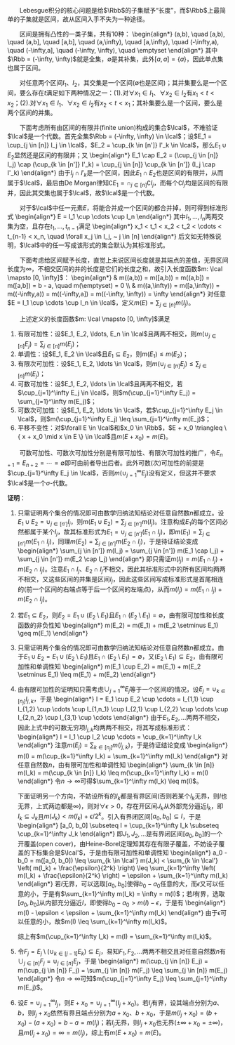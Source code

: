 　　Lebesgue积分的核心问题是给$\Rbb$的子集赋予“长度”，而$\Rbb$上最简单的子集就是<span class="violet">区间</span>，故从区间入手不失为一种途径。

　　区间是拥有<span class="violet">凸性</span>的一类子集，共有10种：
\begin{align\*}
    (a,b), \quad [a,b), \quad (a,b], \quad [a,b], \quad (a,\infty), \quad [a,\infty), \quad (-\infty,a), \quad (-\infty,a], \quad (-\infty, \infty), \quad \emptyset
\end{align\*}
其中$\Rbb = (-\infty, \infty)$就是全集，$\emptyset$是其补集，此外$[a,a] = \{ a \}$，因此单点集也属于区间。

　　对任意两个区间$I_1$、$I_2$，其交集是一个区间($\emptyset$也是区间)；其并集要么是一个区间，要么存在$t$满足如下两种情况之一：(1).对$\forall x_1 \in I_1$、$\forall x_2 \in I_2$有$x_1 < t < x_2$；(2).对$\forall x_1 \in I_1$、$\forall x_2 \in I_2$有$x_2 < t < x_1$；其补集要么是一个区间，要么是两个区间的并集。

　　下面考虑所有由<span class="violet">区间的有限并</span>(finite union)构成的集合$\Ical$，不难验证$\Ical$是一个<span class="violet">代数</span>。首先全集$\Rbb = (-\infty, \infty) \in \Ical$；设$E_1 = \cup_{j \in [n]} I_j \in \Ical$，$E_2 = \cup_{k \in [n']} I'_k \in \Ical$，那么$E_1 \cup E_2$显然还是区间的有限并；又
\begin{align\*}
    E\_1 \cap E\_2 = (\cup\_{j \in [n]} I\_j) \cap (\cup\_{k \in [n']} I'\_k) = \cup\_{j \in [n]} \cup\_{k \in [n']} (I\_j \cap I'\_k)
\end{align\*}
由于$I_j \cap I'_k$是一个区间，因此$E_1 \cap E_2$也是区间的有限并，从而属于$\Ical$，最后由De Morgan律知$\complement E_1 = \cap_{j \in [n]} \complement I_j$，而每个$\complement I_j$均是区间的有限并，因此其交集也属于$\Ical$，故$\Ical$是一个代数。

　　对于$\Ical$中任一元素$E$，将能合并成一个区间的都合并掉，则可得到标准形式
\begin{align\*}
    E = I\_1 \cup \cdots \cup I\_n
\end{align\*}
其中$I_1, \ldots, I_n$两两交集为空，且存在$t_1, \ldots, t_{n-1}$满足
\begin{align\*}
    x\_1 < t\_1 < x\_2 < t\_2 < \cdots < t\_{n-1} < x\_n, \quad \forall x\_j \in I\_j, ~ j \in [n]
\end{align\*}
后文如无特殊说明，$\Ical$中的任一写成该形式的集合默认为其标准形式。

　　下面考虑给区间赋予长度，直觉上来说<span class="violet">区间长度就是其端点的差值，无界区间长度为$\infty$，不相交区间的并的长度是它们的长度之和</span>，故引入长度函数$m: \Ical \mapsto [0, \infty]$：
\begin{align\*}
     & m((a,b)) = m([a,b)) = m((a,b]) = m([a,b]) = b - a, \quad m(\emptyset) = 0                       \\\\
     & m((a,\infty)) = m([a,\infty)) = m((-\infty,a)) = m((-\infty,a]) = m((-\infty, \infty)) = \infty
\end{align\*}
对任意$E = I_1 \cup \cdots \cup I_n \in \Ical$，<span class="red">定义</span>$m(E) = \sum_{j \in [n]} m(I_j)$。

　　上述定义的长度函数$m: \Ical \mapsto [0, \infty]$满足
1. <span class="violet">有限可加性</span>：设$E_1, E_2, \ldots, E_n \in \Ical$且两两不相交，则$m(\cup_{j \in [n]} E_j) = \sum_{j \in [n]} m(E_j)$；
2. <span class="violet">单调性</span>：设$E_1, E_2 \in \Ical$且$E_1 \subseteq E_2$，则$m(E_1) \leq m(E_2)$；
3. <span class="violet">有限次可加性</span>：设$E_1, E_2, \ldots \in \Ical$，则$m(\cup_{j \in [n]} E_j) \leq \sum_{j \in [n]} m(E_j)$；
4. <span class="violet">可数可加性</span>：设$E_1, E_2, \ldots \in \Ical$且两两不相交，若$\cup_{j=1}^\infty E_j \in \Ical$，则$m(\cup_{j=1}^\infty E_j) = \sum_{j=1}^\infty m(E_j)$；
5. <span class="violet">可数次可加性</span>：设$E_1, E_2, \ldots \in \Ical$，若$\cup_{j=1}^\infty E_j \in \Ical$，则$m(\cup_{j=1}^\infty E_j) \leq \sum_{j=1}^\infty m(E_j)$；
6. <span class="violet">平移不变性</span>：对$\forall E \in \Ical$和$x_0 \in \Rbb$，$E + x_0 \triangleq \{ x + x_0 \mid x \in E \} \in \Ical$且$m(E + x_0) = m(E)$。

　　可数可加性、可数次可加性分别是有限可加性、有限次可加性的推广，令$E_{n+1} = E_{n+2} = \cdots = \emptyset$即可由前者导出后者。此外可数(次)可加性的前提是$\cup_{j=1}^\infty E_j \in \Ical$，否则$m(\cup_{j=1}^\infty E_j)$没有定义，但这并不要求$\Ical$是一个$\sigma$-代数。

**证明**：
1. 只需证明两个集合的情况即可由数学归纳法知结论对任意自然数$n$都成立。设$E_1 \cup E_2 = \cup_{j \in [n']} I_j$，则$m(E_1 \cup E_2) = \sum_{j \in [n']} m(I_j)$。注意构成$E_1$的每个区间必然都属于某个$I_j$，故其标准形式为$E_1 = \cup_{j \in [n']} (E_1 \cap I_j)$，即$m(E_1) = \sum_{j \in [n']} m(E_1 \cap I_j)$，同理$m(E_2) = \sum_{j \in [n']} m(E_2 \cap I_j)$，于是待证结论变成
\begin{align\*}
    \sum\_{j \in [n']} m(I\_j) = \sum\_{j \in [n']} m(E\_1 \cap I\_j) + \sum\_{j \in [n']} m(E\_2 \cap I\_j)
\end{align\*}
即只需证$m(I_j) = m(E_1 \cap I_j) + m(E_2 \cap I_j)$。注意$E_1 \cap I_j$、$E_2 \cap I_j$不相交，因此其标准形式中的所有区间均两两不相交，又这些区间的并集是区间$I_j$，因此这些区间写成标准形式是首尾相连的(前一个区间的右端点等于后一个区间的左端点)，从而$m(I_j) = m(E_1 \cap I_j) + m(E_2 \cap I_j)$。

2. 若$E_1 \subseteq E_2$，则$E_2 = E_1 \cup (E_2 \setminus E_1)$且$E_1 \cap (E_2 \setminus E_1) = \emptyset$，由有限可加性和长度函数的非负性知
\begin{align\*}
    m(E\_2) = m(E\_1) + m(E\_2 \setminus E\_1) \geq m(E\_1)
\end{align\*}

3. 只需证明两个集合的情况即可由数学归纳法知结论对任意自然数$n$都成立。由于$E_1 \cup E_2 = E_1 \cup (E_2 \setminus E_1)$且$E_1 \cap (E_2 \setminus E_1) = \emptyset$，又$(E_2 \setminus E_1) \subseteq E_2$，由有限可加性和单调性知
\begin{align\*}
    m(E\_1 \cup E\_2) = m(E\_1) + m(E\_2 \setminus E\_1) \leq m(E\_1) + m(E\_2)
\end{align\*}
4. 由有限可加性的证明知只需考虑$\cup_{j=1}^\infty E_j$等于一个区间$I$的情况，设$E_j = \cup_{k \in [n_j]} I_{j,k}$，于是
\begin{align\*}
    I = E\_1 \cup E\_2 \cup \cdots = I\_{1,1} \cup I\_{1,2} \cup \cdots \cup I\_{1,n\_1} \cup I\_{2,1} \cup I\_{2,2} \cup \cdots \cup I\_{2,n\_2} \cup I\_{3,1} \cup \cdots
\end{align\*}
由于$E_1, E_2, \ldots$两两不相交，因此上式中的可数无穷项$I_{j,k}$均两两不相交，将其写成标准形式：
\begin{align\*}
    I = I\_1 \cup I\_2 \cup \cdots = \cup\_{k=1}^\infty I\_k
\end{align\*}
注意$m(E_j) = \sum_{k \in [n_j]} m(I_{j,k})$，于是待证结论变成
\begin{align\*}
    m(I) = m(\cup\_{k=1}^\infty I\_k) = \sum\_{k=1}^\infty m(I\_k)
\end{align\*}
对任意自然数$n$，由有限可加性和单调性知
\begin{align\*}
    \sum\_{k \in [n]} m(I\_k) = m(\cup\_{k \in [n]} I\_k) \leq m(\cup\_{k=1}^\infty I\_k) = m(I)
\end{align\*}
令$n \rightarrow \infty$可得$\sum_{k=1}^\infty m(I_k) \leq m(I)$。

    下面证明另一个方向，不妨设所有的$I_k$都是有界区间(否则若某个$I_k$无界，则$I$也无界，上式两边都是$\infty$)，则对$\forall \epsilon > 0$，存在开区间$J_k$从外部充分逼近$I_k$，即$I_k \subseteq J_k$且$m(J_k) < m(I_k) + \epsilon / 2^k$。引入有界闭区间$[a_0, b_0] \subseteq I$，于是
    \begin{align\*}
        [a\_0, b\_0] \subseteq I = \cup\_{k=1}^\infty I\_k \subseteq \cup\_{k=1}^\infty J\_k
    \end{align\*}
    即$J_1, J_2, \ldots$是有界闭区间$[a_0, b_0]$的一个<span class="violet">开覆盖</span>(open cover)，由Heine-Borel定理知其<span class="violet">存在有限子覆盖</span>，不妨设子覆盖的下标集合是$\Ical'$，于是由有限可加性和单调性知
    \begin{align\*}
        a\_0 - b\_0 = m([a\_0, b\_0]) \leq \sum\_{k \in \Ical'} m(J\_k) < \sum\_{k \in \Ical'} \left( m(I\_k) + \frac{\epsilon}{2^k} \right) \leq \sum\_{k=1}^\infty \left( m(I\_k) + \frac{\epsilon}{2^k} \right) = \epsilon + \sum\_{k=1}^\infty m(I\_k)
    \end{align\*}
    若$I$无界，可以选取$[a_0, b_0]$使得$b_0 - a_0$任意的大，而$\epsilon$又可以任意的小，于是有$\sum_{k=1}^\infty m(I_k) = \infty = m(I)$；若$I$有界，选取$[a_0, b_0]$从内部充分逼近$I$，即使得$b_0 - a_0 > m(I) - \epsilon$，于是有
    \begin{align\*}
        m(I) - \epsilon < \epsilon + \sum\_{k=1}^\infty m(I\_k)
    \end{align\*}
    由于$\epsilon$可以任意的小，故$m(I) \leq \sum_{k=1}^\infty m(I_k)$。

    综上有$m(\cup_{k=1}^\infty I_k) = m(I) = \sum_{k=1}^\infty m(I_k)$。

5. 令$F_j = E_j \setminus (\cup_{k \in [j-1]} E_k) \subseteq E_j$，易知$F_1, F_2, \ldots$两两不相交且对任意自然数$n$有$\cup_{j \in [n]} F_j = \cup_{j \in [n]} E_j$，于是
\begin{align\*}
    m(\cup\_{j \in [n]} E\_j) = m(\cup\_{j \in [n]} F\_j) = \sum\_{j \in [n]} m(F\_j) \leq \sum\_{j \in [n]} m(E\_j)
\end{align\*}
令$n \rightarrow \infty$可知$m(\cup_{j=1}^\infty E_j) \leq \sum_{j=1}^\infty m(E_j)$。
  
6. 设$E = \cup_{j=1}^\infty I_j$，则$E + x_0 = \cup_{j=1}^\infty (I_j + x_0)$。若$I_j$有界，设其端点分别为$a$、$b$，则$I_j + x_0$依然有界且端点分别为$a + x_0$、$b + x_0$，于是$m(I_j + x_0) = (b + x_0) - (a + x_0) = b - a = m(I_j)$；若$I_j$无界，则$I_j + x_0$也无界($\pm \infty + x_0 = \pm \infty$)，且$m(I_j + x_0) = \infty = m(I_j)$，综上有$m(E + x_0) = m(E)$。


